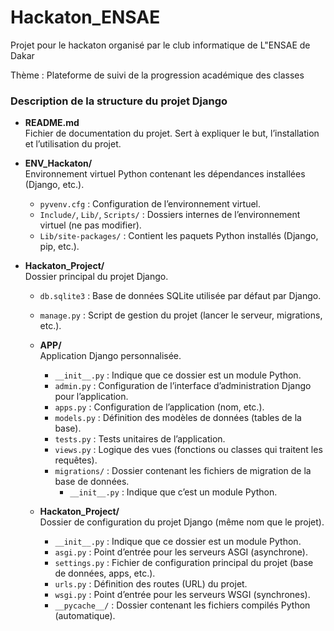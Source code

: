 # Hackaton_ENSAE
Projet pour le  hackaton organisé par le club informatique de L"ENSAE de Dakar

Thème : Plateforme de suivi de la progression académique des classes

### Description de la structure du projet Django

- **README.md**  
  Fichier de documentation du projet. Sert à expliquer le but, l’installation et l’utilisation du projet.

- **ENV_Hackaton/**  
  Environnement virtuel Python contenant les dépendances installées (Django, etc.).  
  - `pyvenv.cfg` : Configuration de l’environnement virtuel.
  - `Include/`, `Lib/`, `Scripts/` : Dossiers internes de l’environnement virtuel (ne pas modifier).
  - `Lib/site-packages/` : Contient les paquets Python installés (Django, pip, etc.).

- **Hackaton_Project/**  
  Dossier principal du projet Django.
  - `db.sqlite3` : Base de données SQLite utilisée par défaut par Django.
  - `manage.py` : Script de gestion du projet (lancer le serveur, migrations, etc.).

  - **APP/**  
    Application Django personnalisée.
    - `__init__.py` : Indique que ce dossier est un module Python.
    - `admin.py` : Configuration de l’interface d’administration Django pour l’application.
    - `apps.py` : Configuration de l’application (nom, etc.).
    - `models.py` : Définition des modèles de données (tables de la base).
    - `tests.py` : Tests unitaires de l’application.
    - `views.py` : Logique des vues (fonctions ou classes qui traitent les requêtes).
    - `migrations/` : Dossier contenant les fichiers de migration de la base de données.
      - `__init__.py` : Indique que c’est un module Python.

  - **Hackaton_Project/**  
    Dossier de configuration du projet Django (même nom que le projet).
    - `__init__.py` : Indique que ce dossier est un module Python.
    - `asgi.py` : Point d’entrée pour les serveurs ASGI (asynchrone).
    - `settings.py` : Fichier de configuration principal du projet (base de données, apps, etc.).
    - `urls.py` : Définition des routes (URL) du projet.
    - `wsgi.py` : Point d’entrée pour les serveurs WSGI (synchrones).
    - `__pycache__/` : Dossier contenant les fichiers compilés Python (automatique).

